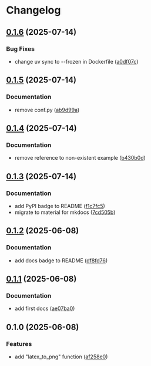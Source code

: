 # Changelog

## [0.1.6](https://github.com/olympiad-bot/tex2image/compare/v0.1.5...v0.1.6) (2025-07-14)


### Bug Fixes

* change uv sync to --frozen in Dockerfile ([a0df07c](https://github.com/olympiad-bot/tex2image/commit/a0df07cac49d21e6d414babf708150bea7ecbe29))

## [0.1.5](https://github.com/olympiad-bot/tex2image/compare/v0.1.4...v0.1.5) (2025-07-14)


### Documentation

* remove conf.py ([ab9d99a](https://github.com/olympiad-bot/tex2image/commit/ab9d99a82fda578819c67eab5ff22376cfee473a))

## [0.1.4](https://github.com/olympiad-bot/tex2image/compare/v0.1.3...v0.1.4) (2025-07-14)


### Documentation

* remove reference to non-existent example ([b430b0d](https://github.com/olympiad-bot/tex2image/commit/b430b0d15378d97526afef922accadd0228a2cea))

## [0.1.3](https://github.com/olympiad-bot/tex2image/compare/v0.1.2...v0.1.3) (2025-07-14)


### Documentation

* add PyPI badge to README ([f1c7fc5](https://github.com/olympiad-bot/tex2image/commit/f1c7fc58b37eda8c7df7954652c967889ec3a22d))
* migrate to material for mkdocs ([7cd505b](https://github.com/olympiad-bot/tex2image/commit/7cd505b029f53bdb2f05014842df323889ea31a7))

## [0.1.2](https://github.com/olympiad-bot/tex2image/compare/v0.1.1...v0.1.2) (2025-06-08)


### Documentation

* add docs badge to README ([df8fd76](https://github.com/olympiad-bot/tex2image/commit/df8fd7632d4809abb7ed34c20827329b26190ea6))

## [0.1.1](https://github.com/olympiad-bot/tex2image/compare/v0.1.0...v0.1.1) (2025-06-08)


### Documentation

* add first docs ([ae07ba0](https://github.com/olympiad-bot/tex2image/commit/ae07ba083626a9ad082ed235cb56eb24e71b366a))

## 0.1.0 (2025-06-08)


### Features

* add "latex_to_png" function ([af258e0](https://github.com/olympiad-bot/tex2image/commit/af258e0473803b02858b4338e846cad766f3e7f7))
